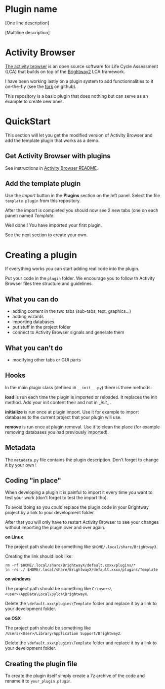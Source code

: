 # Plugin name

[One line description]

[Multiline description]

# Activity Browser

[The activity browser](https://github.com/LCA-ActivityBrowser/activity-browser) is an open source software for Life Cycle Assessment (LCA) that builds on top of the [Brightway2](https://brightway.dev) LCA framework.

I have been working lastly on a plugin system to add functionnalities to it on-the-fly (see the [fork](https://github.com/Pan6ora/activity-browser) on github).

This repository is a basic plugin that does nothing but can serve as an example to create new ones.

# QuickStart

This section will let you get the modified version of Activity Browser and add the template plugin that works as a demo.

## Get Activity Browser with plugins 

See instructions in [Activity Browser README](https://github.com/Pan6ora/activity-browser).

## Add the template plugin

Use the _Import_ button in the **Plugins** section on the left panel. Select the file `template.plugin` from this repository.

After the import is completed you should now see 2 new tabs (one on each panel) named _Template_.

Well done ! You have imported your first plugin.

See the next section to create your own.

# Creating a plugin

If everything works you can start adding real code into the plugin.

Put your code in the `plugin` folder. We encourage you to follow th Activity Browser files tree structure and guidelines.

## What you can do

- adding content in the two tabs (sub-tabs, text, graphics...)
- adding wizards
- importing databases
- put stuff in the project folder
- connect to Activity Browser signals and generate them

## What you can't do

- modifying other tabs or GUI parts

## Hooks

In the main plugin class (defined in `__init__.py`) there is three methods:

**load** is run each time the plugin is imported or reloaded. It replaces the init method. Add your init content their and not in \__init__ .

**initialize** is run once at plugin import. Use it for example to import databases to the current project that your plugin will use.

**remove** is run once at plugin removal. Use it to clean the place (for example removing databases you had previously imported).

## Metadata

The `metadata.py` file contains the plugin description. Don't forget to change it by your own !

## Coding "in place"

When developing a plugin it is painful to import it every time you want to test your work (don't forget to test the import tho).

To avoid doing so you could replace the plugin code in your Brightway project by a link to your development folder.

After that you will only have to restart Activity Browser to see your changes without importing the plugin over and over again.

**on Linux**

The project path should be something like `$HOME/.local/share/Brightway3`. 

Creating the link should look like:

```
rm -rf $HOME/.local/share/BrightwayX/default.xxxx/plugins/*
ln -rs ./ $HOME/.local/share/BrightwayX/default.xxxx/plugins/Template
```

**on windows**

The project path should be something like `C:\users\<user>\AppData\Local\pylca\BrightwayX`.

Delete the `\default.xxx\plugins\Template` folder and replace it by a link to your development folder.

**on OSX**

The project path should be something like `/Users/<User>/Library/Application Support/Brightway2`.

Delete the `\default.xxx\plugins\Template` folder and replace it by a link to your development folder.

## Creating the plugin file

To create the plugin itself simply create a 7z archive of the code and rename it to `your_plugin.plugin`.


